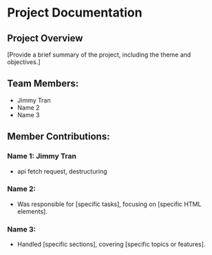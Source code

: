 # Project Documentation

## Project Overview

[Provide a brief summary of the project, including the theme and objectives.]

## Team Members:

-   Jimmy Tran
-   Name 2
-   Name 3

## Member Contributions:

### Name 1: Jimmy Tran

-   api fetch request, destructuring

### Name 2:

-   Was responsible for [specific tasks], focusing on [specific HTML elements].

### Name 3:

-   Handled [specific sections], covering [specific topics or features].